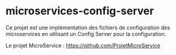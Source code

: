 # microservices-config-server

Ce projet est une implémentation des fichiers de configuration des microservices en utilisant un Config Server pour la configuration.

Le projet MicroService : https://github.com/ProjetMicroService
